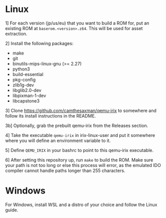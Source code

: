 # Linux

1] For each version (jp/us/eu) that you want to build a ROM for, put an existing ROM at `baserom.<version>.z64`.
This will be used for asset extraction.

2] Install the following packages:

* make
* git
* binutils-mips-linux-gnu (>= 2.27)
* python3
* build-essential
* pkg-config
* zlib1g-dev
* libglib2.0-dev
* libpixman-1-dev
* libcapstone3

3] Clone https://github.com/camthesaxman/qemu-irix to somewhere and follow its install instructions in the README.

3b] Optionally, grab the prebuilt qemu-irix from the Releases section.

4] Take the executable `qemu-irix` in irix-linux-user and put it somewhere where you will define an environment variable to it.

5] Define `QEMU_IRIX` in your bashrc to point to this qemu-irix executable.

6] After setting this repository up, run `make` to build the ROM. Make sure your path is not too long or else this process will error, as the emulated IDO compiler cannot handle paths longer than 255 characters.

# Windows

For Windows, install WSL and a distro of your choice and follow the Linux guide.
